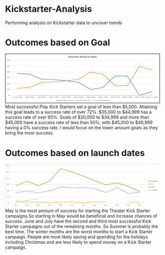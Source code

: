 # Kickstarter-Analysis
Performing analysis on Kickstarter data to uncover trends

# Outcomes based on Goal
![goals](Outcomes%20based%20on%20Goal.png)
Most successful Play Kick Starters set a goal of less than $5,000. Attaining this goal leads to a success rate of over 72%. $35,000 to $44,999 has a success rate of over 65%. Goals of $20,000 to $34,999 and more than $45,000 have a success rate of less than 50%, with $45,000 to $49,999 having a 0% success rate. I would focus on the lower amount goals as they bring the most success. 

	
	
  
# Outcomes based on launch dates
![Date](Outcomes%20based%20on%20launch%20dates.png)
May is the most amount of success for starting the Theater Kick Starter campaigns.So starting in May would be beneficial and increase chances of success. June and July have the second and third most successful Kick Starter campaigns out of the remaining months. So Summer is probably the best time. The winter months are the worst months to start a Kick Starter campaign. People are most likely saving and spending for the holidays including Christmas and are less likely to spend money on a Kick Starter campaign.
  
  
